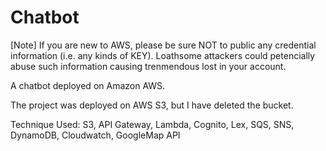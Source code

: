 # Chatbot

[Note] If you are new to AWS, please be sure NOT to public any credential information (i.e. any kinds of KEY). Loathsome attackers could petencially abuse such information causing trenmendous lost in your account. 

A chatbot deployed on Amazon AWS.

The project was deployed on AWS S3,  but I have deleted the bucket.

Technique Used: S3, API Gateway, Lambda, Cognito, Lex, SQS, SNS, DynamoDB, Cloudwatch, GoogleMap API

